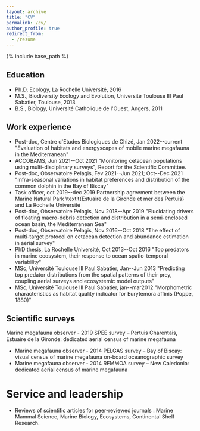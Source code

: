 ```yaml
---
layout: archive
title: "CV"
permalink: /cv/
author_profile: true
redirect_from:
  - /resume
---
```


{% include base_path %}

Education
-----
* Ph.D, Ecology, La Rochelle Université, 2016
* M.S., Biodiversity Ecology and Evolution, Université Toulouse III Paul Sabatier, Toulouse, 2013
* B.S., Biology, Université Catholique de l'Ouest, Angers, 2011

Work experience
-----
* Post-doc, Centre d'Etudes Biologiques de Chizé, Jan 2022--current
"Evaluation of habitats and energyscapes of mobile marine megafauna in the Mediterranean"
* ACCOBAMS, Jun 2021--Oct 2021
"Monitoring cetacean populations using multi-disciplinary surveys", Report for the Scientific Committee.
* Post-doc, Observatoire Pelagis, Fev 2021--Jun 2021; Oct--Dec 2021 
"Infra-seasonal variations in habitat preferences and distribution of the common dolphin in the Bay of Biscay"
* Task officer, oct 2019--dec 2019
Partnership agreement between the Marine Natural Park \textit{Estuaire de la Gironde et mer des Pertuis} and La Rochelle Université
* Post-doc, Observatoire Pelagis, Nov 2018--Apr 2019
"Elucidating drivers of floating macro-debris detection and distribution in a semi-enclosed ocean basin, the Mediterranean Sea"
* Post-doc, Observatoire Pelagis, Nov 2016--Oct 2018
"The effect of multi-target protocol on  cetacean detection and abundance estimation in aerial survey"
* PhD thesis, La Rochelle Université, Oct 2013--Oct 2016 
"Top predators in marine ecosystem, their response to ocean spatio-temporal variability"
* MSc, Université Toulouse III Paul Sabatier, Jan--Jun 2013 
"Predicting top predator distributions from the spatial patterns of their prey, coupling aerial surveys and ecosystemic model outputs"
* MSc, Université Toulouse III Paul Sabatier, jan--mar2012 
"Morphometric characteristics as habitat quality indicator for Eurytemora affinis (Poppe, 1880)"

Scientific surveys
-----
Marine megafauna observer - 2019
SPEE survey – Pertuis Charentais, Estuaire de la Gironde: dedicated aerial census of marine megafauna
* Marine megafauna observer - 2014 
PELGAS survey – Bay of Biscay: visual census of marine megafauna on-board oceanographic survey
* Marine megafauna observer - 2014 
REMMOA survey – New Caledonia: dedicated aerial census of marine megafauna
  
Service and leadership
======
* Reviews of scientific articles for peer-reviewed journals : Marine Mammal Science, Marine Biology, Ecosystems, Continental Shelf Research.
